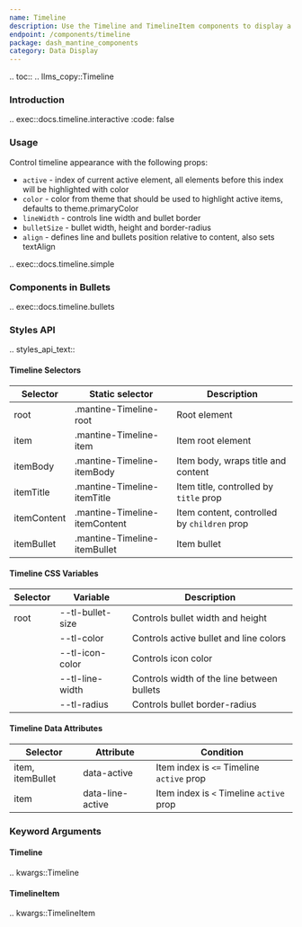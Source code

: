 ```yaml
---
name: Timeline
description: Use the Timeline and TimelineItem components to display a list of events in chronological order.
endpoint: /components/timeline
package: dash_mantine_components
category: Data Display
---
```


.. toc::
.. llms_copy::Timeline

### Introduction

.. exec::docs.timeline.interactive
    :code: false

### Usage

Control timeline appearance with the following props:

- `active` - index of current active element, all elements before this index will be highlighted with color
- `color` - color from theme that should be used to highlight active items, defaults to theme.primaryColor
- `lineWidth` - controls line width and bullet border
- `bulletSize` - bullet width, height and border-radius
- `align` - defines line and bullets position relative to content, also sets textAlign

.. exec::docs.timeline.simple


### Components in Bullets

.. exec::docs.timeline.bullets



    
### Styles API

.. styles_api_text::

#### Timeline Selectors

| Selector     | Static selector               | Description                               |
|-------------|-------------------------------|-------------------------------------------|
| root        | .mantine-Timeline-root        | Root element                             |
| item        | .mantine-Timeline-item        | Item root element                        |
| itemBody    | .mantine-Timeline-itemBody    | Item body, wraps title and content       |
| itemTitle   | .mantine-Timeline-itemTitle   | Item title, controlled by `title` prop   |
| itemContent | .mantine-Timeline-itemContent | Item content, controlled by `children` prop |
| itemBullet  | .mantine-Timeline-itemBullet  | Item bullet                              |

#### Timeline CSS Variables

| Selector | Variable          | Description                                 |
|----------|------------------|---------------------------------------------|
| root     | --tl-bullet-size | Controls bullet width and height           |
|          | --tl-color       | Controls active bullet and line colors     |
|          | --tl-icon-color  | Controls icon color                        |
|          | --tl-line-width  | Controls width of the line between bullets |
|          | --tl-radius      | Controls bullet border-radius              |

#### Timeline Data Attributes

| Selector        | Attribute       | Condition                                    |
|----------------|----------------|----------------------------------------------|
| item, itemBullet | data-active    | Item index is `<=` Timeline `active` prop   |
| item           | data-line-active | Item index is `<` Timeline `active` prop    |

### Keyword Arguments

#### Timeline

.. kwargs::Timeline

#### TimelineItem

.. kwargs::TimelineItem
